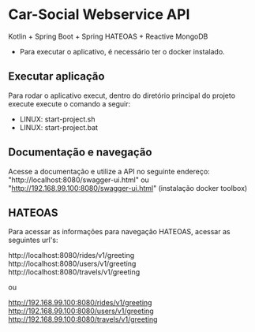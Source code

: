 # Car-Social Webservice API
Kotlin + Spring Boot + Spring HATEOAS + Reactive MongoDB

- Para executar o aplicativo, é necessário ter o docker instalado.

## Executar aplicação
Para rodar o aplicativo execut, dentro do diretório principal do projeto execute execute o comando a seguir:  

- LINUX: start-project.sh
- LINUX: start-project.bat

## Documentação e navegação

Acesse a documentação e utilize a API no seguinte endereço: "http://localhost:8080/swagger-ui.html" ou "http://192.168.99.100:8080/swagger-ui.html" (instalação docker toolbox)

## HATEOAS

Para acessar as informações para navegação HATEOAS, acessar as seguintes url's: 

http://localhost:8080/rides/v1/greeting
http://localhost:8080/users/v1/greeting
http://localhost:8080/travels/v1/greeting

ou 

http://192.168.99.100:8080/rides/v1/greeting
http://192.168.99.100:8080/users/v1/greeting
http://192.168.99.100:8080/travels/v1/greeting

